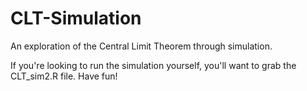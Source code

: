 CLT-Simulation
==============

An exploration of the Central Limit Theorem through simulation.

If you're looking to run the simulation yourself, you'll want to grab the CLT_sim2.R file. Have fun!
